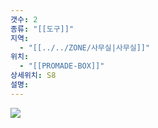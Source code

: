 ```yaml
---
갯수: 2
종류: "[[도구]]"
지역:
  - "[[../../ZONE/사무실|사무실]]"
위치:
  - "[[PROMADE-BOX]]"
상세위치: S8
설명:
---
```

![](http://192.168.50.22/devices/241123_IMG_0036.jpg)
